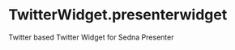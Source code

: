 TwitterWidget.presenterwidget
=============================

Twitter based Twitter Widget for Sedna Presenter
